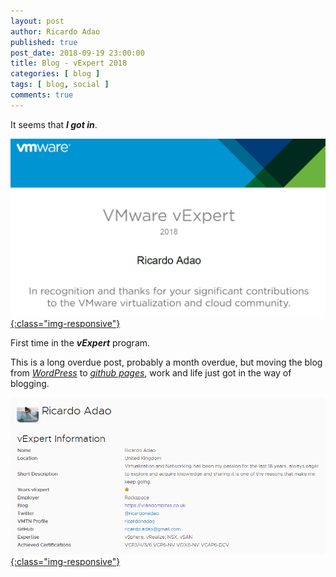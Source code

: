 ```yaml
---
layout: post
author: Ricardo Adao
published: true
post_date: 2018-09-19 23:00:00
title: Blog - vExpert 2018
categories: [ blog ]
tags: [ blog, social ]
comments: true
---
```

It seems that _**I got in**_.

[![vExpert Certificate](/assets/images/posts/2018/09/vexpert-certificate.png){:class="img-responsive"}](/assets/images/posts/2018/09/vexpert-certificate.png)

First time in the _**vExpert**_ program.

This is a long overdue post, probably a month overdue, but moving the blog from [_WordPress_](https://wordpress.com/) to [_github pages_](https://pages.github.com/), work and life just got in the way of blogging.

[![vExpert Profile](/assets/images/posts/2018/09/vexpert-profile.png){:class="img-responsive"}](https://vexpert.vmware.com/directory/2766)

